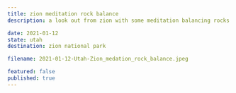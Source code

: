 ```yaml
---
title: zion meditation rock balance
description: a look out from zion with some meditation balancing rocks

date: 2021-01-12
state: utah
destination: zion national park

filename: 2021-01-12-Utah-Zion_medation_rock_balance.jpeg

featured: false
published: true
---
```

